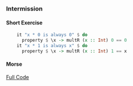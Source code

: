 ### Intermission
#### Short Exercise
```haskell
    it "x * 0 is always 0" $ do
      property $ \x -> multR (x :: Int) 0 == 0
    it "x * 1 is always x" $ do
      property $ \x -> multR (x :: Int) 1 == x
```
#### Morse
[Full Code](https://github.com/deciduously/Haskell-First-Principles-Exercises/tree/master/4-Getting%20real/14-Testing/code/morse)
